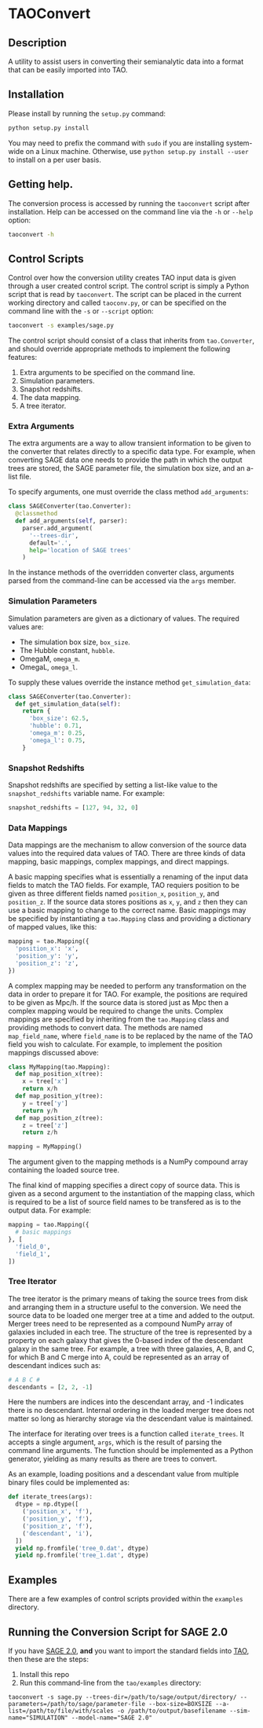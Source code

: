 # TAOConvert #

## Description ##

A utility to assist users in converting their semianalytic data
into a format that can be easily imported into TAO.

## Installation ##

Please install by running the `setup.py` command:

```bash
python setup.py install
```

You may need to prefix the command with `sudo` if you are installing
system-wide on a Linux machine. Otherwise, use `python setup.py install --user` 
to install on a per user basis.


## Getting help. ##

The conversion process is accessed by running the `taoconvert` script
after installation. Help can be accessed on the command line via the
`-h` or `--help` option:

```bash
taoconvert -h
```

## Control Scripts ##

Control over how the conversion utility creates TAO input data is given
through a user created control script. The control script is simply a
Python script that is read by `taoconvert`. The script can be placed in
the current working directory and called `taoconv.py`, or can be specified
on the command line with the `-s` or `--script` option:

```bash
taoconvert -s examples/sage.py
```

The control script should consist of a class that inherits from `tao.Converter`,
and should override appropriate methods to implement the following features:

 1. Extra arguments to be specified on the command line.
 2. Simulation parameters.
 3. Snapshot redshifts.
 4. The data mapping.
 5. A tree iterator.

### Extra Arguments ###

The extra arguments are a way to allow transient information to be given
to the converter that relates directly to a specific data type. For example,
when converting SAGE data one needs to provide the path in which the
output trees are stored, the SAGE parameter file, the simulation box size, and
an a-list file.

To specify arguments, one must override the class method `add_arguments`:

```python
class SAGEConverter(tao.Converter):
  @classmethod
  def add_arguments(self, parser):
    parser.add_argument(
      '--trees-dir',
      default='.',
      help='location of SAGE trees'
    )
```

In the instance methods of the overridden converter class, arguments parsed
from the command-line can be accessed via the `args` member.

### Simulation Parameters ###

Simulation parameters are given as a dictionary of values. The required values are:

 * The simulation box size, `box_size`.
 * The Hubble constant, `hubble`.
 * OmegaM, `omega_m`.
 * OmegaL, `omega_l`.

To supply these values override the instance method `get_simulation_data`:

```python
class SAGEConverter(tao.Converter):
  def get_simulation_data(self):
    return {
      'box_size': 62.5,
      'hubble': 0.71,
      'omega_m': 0.25,
      'omega_l': 0.75,
    }
```

### Snapshot Redshifts ###

Snapshot redshifts are specified by setting a list-like value to the
`snapshot_redshifts` variable name. For example:

```python
snapshot_redshifts = [127, 94, 32, 0]
```

### Data Mappings ###

Data mappings are the mechanism to allow conversion of the source data
values into the required data values of TAO. There are three kinds of data
mapping, basic mappings, complex mappings, and direct mappings.

A basic mapping specifies
what is essentially a renaming of the input data fields to match the
TAO fields. For example, TAO requiers position to be given as three
different fields named `position_x`, `position_y`, and `position_z`. If
the source data stores positions as `x`, `y`, and `z` then they can use
a basic mapping to change to the correct name. Basic mappings may be
specified by instantiating a `tao.Mapping` class and providing a dictionary
of mapped values, like this:

```python
mapping = tao.Mapping({
  'position_x': 'x',
  'position_y': 'y',
  'position_z': 'z',
})
```

A complex mapping may be needed to perform any transformation on the
data in order to prepare it for TAO. For example, the positions are
required to be given as Mpc/h. If the source data is stored just as
Mpc then a complex mapping would be required to change the units.
Complex mappings are specified by inheriting from the `tao.Mapping`
class and providing methods to convert data. The methods are named
`map_field_name`, where `field_name` is to be replaced by the name
of the TAO field you wish to calculate. For example, to implement the
position mappings discussed above:

```python
class MyMapping(tao.Mapping):
  def map_position_x(tree):
    x = tree['x']
    return x/h
  def map_position_y(tree):
    y = tree['y']
    return y/h
  def map_position_z(tree):
    z = tree['z']
    return z/h

mapping = MyMapping()
```

The argument given to the mapping methods is a NumPy compound array
containing the loaded source tree.

The final kind of mapping specifies a direct copy of source data. This
is given as a second argument to the instantiation of the mapping class,
which is required to be a list of source field names to be transfered
as is to the output data. For example:

``` python
mapping = tao.Mapping({
  # basic mappings
}, [
  'field_0',
  'field_1',
])
```

### Tree Iterator ###

The tree iterator is the primary means of taking the source trees
from disk and arranging them in a structure useful to the conversion.
We need the source data to be loaded one merger tree at a time and
added to the output. Merger trees need to be represented as a compound
NumPy array of galaxies included in each tree. The structure of the
tree is represented by a property on each galaxy that gives the
0-based index of the descendant galaxy in the same tree. For example,
a tree with three galaxies, A, B, and C, for which B and C merge into
A, could be represented as an array of descendant indices such as:

```python
# A B C #
descendants = [2, 2, -1]
```

Here the numbers are indices into the descendant array, and -1 indicates
there is no descendant. Internal ordering in the loaded merger tree does
not matter so long as hierarchy storage via the descendant value is
maintained.

The interface for iterating over trees is a function called `iterate_trees`.
It accepts a single argument, `args`, which is the result of parsing the
command line arguments. The function should be implemented as a Python
generator, yielding as many results as there are trees to convert.

As an example, loading positions and a descendant value from multiple
binary files could be implemented as:

```python
def iterate_trees(args):
  dtype = np.dtype([
    ('position_x', 'f'),
    ('position_y', 'f'),
    ('position_z', 'f'),
    ('descendant', 'i'),
  ])
  yield np.fromfile('tree_0.dat', dtype)
  yield np.fromfile('tree_1.dat', dtype)
```

## Examples ##

There are a few examples of control scripts provided within the `examples`
directory.

## Running the Conversion Script for SAGE 2.0 ##

If you have [SAGE 2.0](https://github.com/darrencroton/sage), **and** you want to 
import the standard fields into [TAO](http://tao.asvo.org.au/tao), then these are the steps:

1. Install this repo
2. Run this command-line from the `tao/examples` directory:
```shell
taoconvert -s sage.py --trees-dir=/path/to/sage/output/directory/ --parameters=/path/to/sage/parameter-file --box-size=BOXSIZE --a-list=/path/to/file/with/scales -o /path/to/output/basefilename --sim-name="SIMULATION" --model-name="SAGE 2.0"
```



